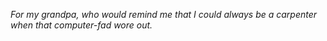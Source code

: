 <section class="dedication">
  <p><em>
    For my grandpa, who would remind me that I could always be a carpenter
    when that computer-fad wore out.
  </em></p>
</section>